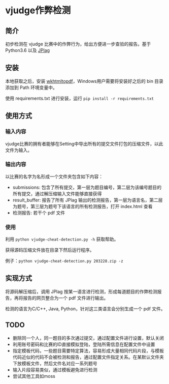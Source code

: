 # vjudge作弊检测
## 简介
初步检测在 vjudge 比赛中的作弊行为，给出方便进一步查验的报告。基于 Python3.6 以及 [JPlag](https://github.com/jplag/jplag)

## 安装
本地获取之后，安装 [wkhtmltopdf](https://wkhtmltopdf.org/)，Windows用户需要将安装好之后的 bin 目录添加到 Path 环境变量中。

使用 requirements.txt 进行安装，运行 `pip install -r requirements.txt`

## 使用方式
### 输入内容
vjudge比赛的拥有者能够在Setting中导出所有的提交文件打包的压缩文件，以此文件为输入。

### 输出内容
以比赛的名字为名形成一个文件夹包含如下内容：

- submissions: 包含了所有提交，第一层为题目编号，第二层为该编号题目的所有提交，通过解压缩输入文件能够直接获得
- result_buffer: 报告了所有 JPlag 输出的检测报告，第一层为语言名，第二层为题号，第三层为题号下该语言的所有检测报告，打开 index.html 查看
- 检测报告: 若干个 pdf 文件
### 使用
利用 `python vjudge-cheat-detection.py -h` 获取帮助。

获得源码压缩文件放在目录下然后运行程序。

例子：`python vjudge-cheat-detection.py 203228.zip -z`

## 实现方式
将源码解压缩后，调用 JPlag 按某一语言进行检测，形成每道题目的作弊检测报告，再将报告的网页整合为一个 pdf 文件进行输出。

检测的语言为C/C++, Java, Python，针对这三类语言会分别生成一个 pdf 文件。




## TODO
- 删除同一个人，同一题目的多次通过提交，通过配置文件进行设置，默认关闭
- 利用账号密码和比赛的ID直接模拟登陆，登陆所需信息在配置文件中设置
- 指定模板代码，一些题目需要特定算法，容易形成大量相同代码片段，与模板代码近似的代码不会被检测和报告，通过配置文件指定关系。在某默认文件夹下放模板文件，然后文件名对应一系列题号
- 输入片段容易类似，通过模板避免进行检测
- 尝试其他工具如moss